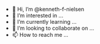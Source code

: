 - 👋 Hi, I’m @kenneth-f-nielsen
- 👀 I’m interested in ...
- 🌱 I’m currently learning ...
- 💞️ I’m looking to collaborate on ...
- 📫 How to reach me ...

<!---
kenneth-f-nielsen/kenneth-f-nielsen is a ✨ special ✨ repository because its `README.md` (this file) appears on your GitHub profile.
You can click the Preview link to take a look at your changes.
--->

